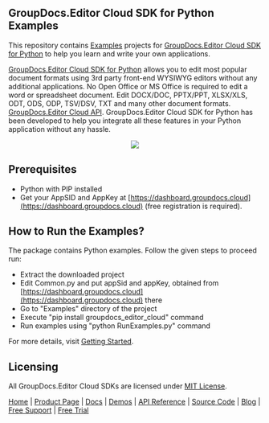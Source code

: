 ## GroupDocs.Editor Cloud SDK for Python Examples
This repository contains [Examples](Examples) projects for [GroupDocs.Editor Cloud SDK for Python](https://github.com/groupdocs-editor-cloud/groupdocs-editor-cloud-python) to help you learn and write your own applications.


[GroupDocs.Editor Cloud SDK for Python](https://products.groupdocs.cloud/editor/python) allows you to edit most popular document formats using 3rd party front-end WYSIWYG editors without any additional applications. No Open Office or MS Office is required to edit a word or spreadsheet document. Edit DOCX/DOC, PPTX/PPT, XLSX/XLS, ODT, ODS, ODP, TSV/DSV, TXT and many other document formats.
[GroupDocs.Editor Cloud API](https://products.groupdocs.cloud/editor). GroupDocs.Editor Cloud SDK for Python has been developed to help you integrate all these features in your Python application without any hassle.

<p align="center">
  <a title="Download complete GroupDocs.Editor Cloud SDK Python Example source code" href="https://github.com/groupdocs-editor-cloud/groupdocs-editor-cloud-python-samples/archive/master.zip">
	<img src="https://raw.github.com/AsposeExamples/java-examples-dashboard/master/images/downloadZip-Button-Large.png" />
  </a>
</p>

## Prerequisites

+ Python with PIP installed
+ Get your AppSID and AppKey at [https://dashboard.groupdocs.cloud](https://dashboard.groupdocs.cloud) (free registration is required).

## How to Run the Examples?

The package contains Python examples. Follow the given steps to proceed run:

* Extract the downloaded project
* Edit Common.py and put appSid and appKey, obtained from [https://dashboard.groupdocs.cloud](https://dashboard.groupdocs.cloud) there
* Go to "Examples" directory of the project
* Execute "pip install groupdocs_editor_cloud" command
* Run examples using "python RunExamples.py" command

For more details, visit  [Getting Started](https://docs.groupdocs.cloud/editor/getting-started/).

## Licensing
All GroupDocs.Editor Cloud SDKs are licensed under [MIT License](LICENSE).

[Home](https://www.groupdocs.cloud/) | [Product Page](https://products.groupdocs.cloud/editor/python) | [Docs](https://docs.groupdocs.cloud/editor/) | [Demos](https://products.groupdocs.app/editor/family) | [API Reference](https://apireference.groupdocs.cloud/editor/) | [Source Code](https://github.com/groupdocs-editor-cloud/groupdocs-editor-cloud-python) | [Blog](https://blog.groupdocs.cloud/category/editor/) | [Free Support](https://forum.groupdocs.cloud/c/editor) | [Free Trial](https://purchase.groupdocs.cloud/trial)
